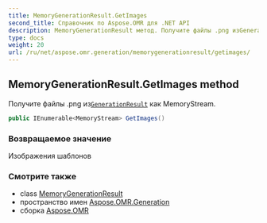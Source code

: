 ```yaml
---
title: MemoryGenerationResult.GetImages
second_title: Справочник по Aspose.OMR для .NET API
description: MemoryGenerationResult метод. Получите файлы .png изGenerationResult как MemoryStream.
type: docs
weight: 20
url: /ru/net/aspose.omr.generation/memorygenerationresult/getimages/
---
```

## MemoryGenerationResult.GetImages method

Получите файлы .png из[`GenerationResult`](../../generationresult/) как MemoryStream.

```csharp
public IEnumerable<MemoryStream> GetImages()
```

### Возвращаемое значение

Изображения шаблонов

### Смотрите также

* class [MemoryGenerationResult](../)
* пространство имен [Aspose.OMR.Generation](../../memorygenerationresult/)
* сборка [Aspose.OMR](../../../)


